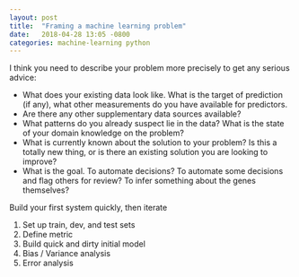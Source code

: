 ```yaml
---
layout: post
title:  "Framing a machine learning problem"
date:   2018-04-28 13:05 -0800
categories: machine-learning python
---
```


I think you need to describe your problem more precisely to get any serious advice:
 - What does your existing data look like.  What is the target of prediction (if any), what other measurements do you have available for predictors.
 - Are there any other supplementary data sources available?
 - What patterns do you already suspect lie in the data?  What is the state of your domain knowledge on the problem?
 - What is currently known about the solution to your problem?  Is this a totally new thing, or is there an existing solution you are looking to improve?
 - What is the goal.  To automate decisions?  To automate some decisions and flag others for review?  To infer something about the genes themselves?


Build your first system quickly, then iterate

1. Set up train, dev, and test sets
2. Define metric
3. Build quick and dirty initial model
4. Bias / Variance analysis
5. Error analysis
